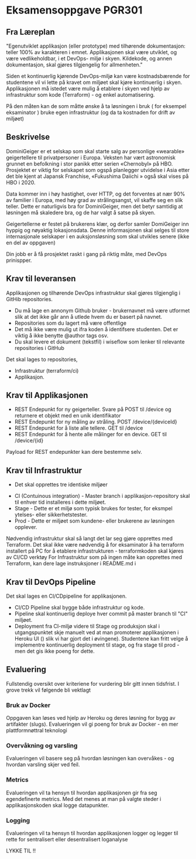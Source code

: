 # Eksamensoppgave PGR301

## Fra Læreplan

"Egenutviklet applikasjon (eller prototype) med tilhørende dokumentasjon: teller 100% av karakteren i emnet. Applikasjonen skal være utviklet, og være vedlikeholdbar, i et DevOps- miljø i skyen. Kildekode, og annen dokumentasjon, skal gjøres tilgjengelig for allmenheten."

Siden et kontinuerlig kjørende DevOps-miljø kan være kostnadsbærende for studentene vil vi lette på kravet om miljøet skal kjøre kontinuerlig i skyen. Applikasjonen må istedet være mulig å etablere i skyen ved hjelp av infrastruktur som kode (Terraform) - og enkel automatisering.

På den måten kan de som måtte ønske å ta løsningen i bruk ( for eksempel eksaminator ) bruke egen infrastruktur (og da ta kostnaden for drift av miljøet)

## Beskrivelse

DominiGeiger er et selskap som skal starte salg av personlige «wearable» geigertellere til privatpersoner i Europa. Veksten har vært astronomisk grunnet en befolkning i stor panikk etter serien «Chernobyl» på HBO. Prosjektet er viktig for selskapet som ogspå planlegger utvidelse i Asia etter det ble kjent at Japansk Franchise, «Fukushima Daiichi » også skal vises på HBO i 2020.

Data kommer inn i høy hastighet, over HTTP, og det forventes at nær 90% av familier i Europa,  med høy grad av strålingsangst,  vil skaffe seg en slik teller. Dette er naturligvis bra for DominiGeiger, men det betyr samtidig at løsningen må skaledere bra, og de har valgt å satse på skyen. 

Geigertellerne er festet på brukerens klær, og derfor samler DomiGeiger inn hyppig og nøyaktig lokasjonsdata. Denne informasjonen skal selges til store internasjonale selskaper i  en auksjonsløsning som skal utvikles senere (ikke en del av oppgaven)

Din jobb er å få prosjektet raskt i gang på riktig måte, med DevOps prinispper. 

## Krav til leveransen

Applikasjonen og tilhørende DevOps infrastruktur skal gjøres tilgjenglig i GitHib repositories.

* Du må lage en annonym Github bruker - brukernavnet må være utformet slik at det ikke går ann å utlede hvem du er basert på navnet. 
* Repositories som du lagert må være offentlige
* Det må ikke være mulig ut ifra koden å identifsere studenten. Det er viktig å ikke benytte @author tags osv.
* Du skal levere et dokument (tekstfil) i wiseflow som lenker til relevante repositories i GitHub 

Det skal lages to repositories,

* Infrastruktur (terraform/ci)
* Applikasjon.

## Krav til Applikasjonen

* REST Endepunkt for ny geigerteller. Svare på POST til /device og returnere et objekt med en unik identifikator
* REST Endepunkt for ny måling av stråling. POST /device/{deviceId}  
* REST Endepunkt for å liste alle tellere. GET til /device
* REST Endepunkt for å hente alle målinger for en device. GET til /device/{id}

Payload for REST endepunkter kan dere bestemme selv. 

## Krav til Infrastruktur

* Det skal opprettes tre identiske miljøer

- CI (Contuinous integration) - Master branch i applikasjon-repository skal til enhver tid installeres i dette miljøet.   
- Stage - Dette er et miljø som typisk brukes for tester, for eksmpel ytelses- eller sikkerhetstester.
- Prod - Dette er miljøet som kundene- eller brukerene av løsningen opplever.

Nødvendig infrastruktur skal så langt det lar seg gjøre opprettes med Terraform. Det skal ikke være nødvendig å for eksaminator å ha terraform installert på PC for å etablere infrastrukturen - terraformkoden skal kjøres av CI/CD verktøy For Infrastruktur som på ingen måte kan opprettes med Terraform, kan dere lage instruksjoner i README.md i <infra-repository>    

## Krav til DevOps Pipeline

Det skal lages en CI/CDpipeline for applikasjonen.

* CI/CD Pipeline skal bygge både infrastruktur og kode.
* Pipeline skal kontinuerlig deploye hver commit på master branch til "CI" miljøet.
* Deployment fra CI-miljø videre til Stage og produksjon skal i utgangspunktet skje manuelt ved at man promoterer applikasjonen i Heroku UI () slik vi har gjort det i øvingene). Studentene kan fritt velge å implementre kontinuerlig deployment til stage, og fra stage til prod - men det gis ikke poeng for dette.

## Evaluering

Fullstendig oversikt over kriteriene for vurdering blir gitt innen tidsfrist. I grove trekk vil følgende bli vektlagt

### Bruk av Docker 

Oppgaven kan løses ved hjelp av Heroku og deres løsning for bygg av artifakter (slugs). Evalueringen vil gi poeng for bruk av Docker - en mer plattformnøttral teknologi

### Overvåkning og varsling 

Evalueringen vil basere seg på hvordan løsningen kan overvåkes - og hvordan varsling skjer ved feil. 

### Metrics 

Evalueringen vil ta hensyn til hvordan applikasjonen gir fra seg egendefinerte metrics. Med det menes at man på valgte steder i applikasjonskoden skal logge datapunkter.

### Logging 

Evalueringen vil ta hensyn til hvordan applikasjonen logger og legger til rette for sentralisert eller desentralisert loganalyse 


LYKKE TIL !!

